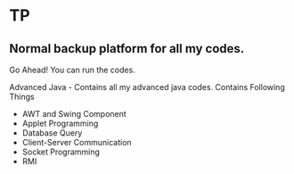 # TP

## Normal backup platform for all my codes.

Go Ahead! You can run the codes.

Advanced Java - Contains all my advanced java codes.
Contains Following Things
<ul>
  <li>AWT and Swing Component</li>
  <li>Applet Programming</li>
  <li>Database Query</li>
  <li>Client-Server Communication</li>
  <li>Socket Programming</li>
  <li>RMI</li>
</ul>

	
